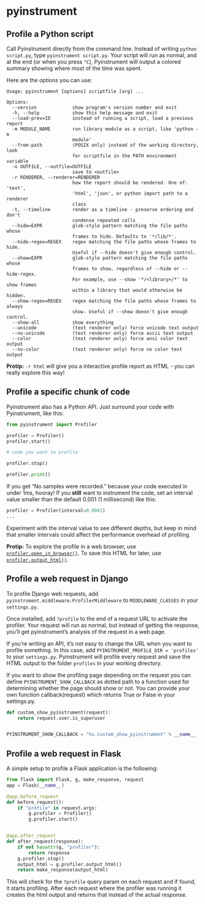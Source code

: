 # pyinstrument

## Profile a Python script

Call Pyinstrument directly from the command line. Instead of writing `python script.py`, type `pyinstrument script.py`. Your script will run as normal, and at the end (or when you press `^C`), Pyinstrument will output a colored summary showing where most of the time was spent.

Here are the options you can use:

```text
Usage: pyinstrument [options] scriptfile [arg] ...

Options:
  --version             show program's version number and exit
  -h, --help            show this help message and exit
  --load-prev=ID        instead of running a script, load a previous report
  -m MODULE_NAME        run library module as a script, like 'python -m
                        module'
  --from-path           (POSIX only) instead of the working directory, look
                        for scriptfile in the PATH environment variable
  -o OUTFILE, --outfile=OUTFILE
                        save to <outfile>
  -r RENDERER, --renderer=RENDERER
                        how the report should be rendered. One of: 'text',
                        'html', 'json', or python import path to a renderer
                        class
  -t, --timeline        render as a timeline - preserve ordering and don't
                        condense repeated calls
  --hide=EXPR           glob-style pattern matching the file paths whose
                        frames to hide. Defaults to '*/lib/*'.
  --hide-regex=REGEX    regex matching the file paths whose frames to hide.
                        Useful if --hide doesn't give enough control.
  --show=EXPR           glob-style pattern matching the file paths whose
                        frames to show, regardless of --hide or --hide-regex.
                        For example, use --show '*/<library>/*' to show frames
                        within a library that would otherwise be hidden.
  --show-regex=REGEX    regex matching the file paths whose frames to always
                        show. Useful if --show doesn't give enough control.
  --show-all            show everything
  --unicode             (text renderer only) force unicode text output
  --no-unicode          (text renderer only) force ascii text output
  --color               (text renderer only) force ansi color text output
  --no-color            (text renderer only) force no color text output
```

**Protip:** `-r html` will give you a interactive profile report as HTML - you can really explore this way!

## Profile a specific chunk of code

Pyinstrument also has a Python API. Just surround your code with Pyinstrument, like this:

```python
from pyinstrument import Profiler

profiler = Profiler()
profiler.start()

# code you want to profile

profiler.stop()

profiler.print()
```

If you get “No samples were recorded.” because your code executed in under 1ms, hooray! If you **still** want to instrument the code, set an interval value smaller than the default 0.001 (1 millisecond) like this:

```python
profiler = Profiler(interval=0.0001)
...
```

Experiment with the interval value to see different depths, but keep in mind that smaller intervals could affect the performance overhead of profiling.

**Protip:** To explore the profile in a web browser, use [`profiler.open_in_browser()`](https://pyinstrument.readthedocs.io/en/latest/reference.html#pyinstrument.Profiler.open_in_browser). To save this HTML for later, use [`profiler.output_html()`](https://pyinstrument.readthedocs.io/en/latest/reference.html#pyinstrument.Profiler.output_html).

## Profile a web request in Django

To profile Django web requests, add `pyinstrument.middleware.ProfilerMiddleware` to `MIDDLEWARE_CLASSES` in your `settings.py`.

Once installed, add `?profile` to the end of a request URL to activate the profiler. Your request will run as normal, but instead of getting the response, you’ll get pyinstrument’s analysis of the request in a web page.

If you’re writing an API, it’s not easy to change the URL when you want to profile something. In this case, add `PYINSTRUMENT_PROFILE_DIR = 'profiles'` to your `settings.py`. Pyinstrument will profile every request and save the HTML output to the folder `profiles` in your working directory.

If you want to show the profiling page depending on the request you can define `PYINSTRUMENT_SHOW_CALLBACK` as dotted path to a function used for determining whether the page should show or not. You can provide your own function callback(request) which returns True or False in your settings.py.

```python
def custom_show_pyinstrument(request):
    return request.user.is_superuser


PYINSTRUMENT_SHOW_CALLBACK = "%s.custom_show_pyinstrument" % __name__
```

## Profile a web request in Flask

A simple setup to profile a Flask application is the following:

```python
from flask import Flask, g, make_response, request
app = Flask(__name__)

@app.before_request
def before_request():
    if "profile" in request.args:
        g.profiler = Profiler()
        g.profiler.start()


@app.after_request
def after_request(response):
    if not hasattr(g, "profiler"):
        return response
    g.profiler.stop()
    output_html = g.profiler.output_html()
    return make_response(output_html)
```

This will check for the `?profile` query param on each request and if found, it starts profiling. After each request where the profiler was running it creates the html output and returns that instead of the actual response.